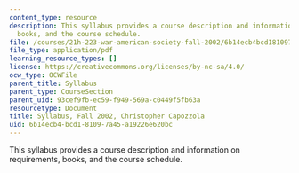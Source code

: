 ```yaml
---
content_type: resource
description: This syllabus provides a course description and information on requirements,
  books, and the course schedule.
file: /courses/21h-223-war-american-society-fall-2002/6b14ecb4bcd181097a45a19226e620bc_MIT21H_223f02_syllf02.pdf
file_type: application/pdf
learning_resource_types: []
license: https://creativecommons.org/licenses/by-nc-sa/4.0/
ocw_type: OCWFile
parent_title: Syllabus
parent_type: CourseSection
parent_uid: 93cef9fb-ec59-f949-569a-c0449f5fb63a
resourcetype: Document
title: Syllabus, Fall 2002, Christopher Capozzola
uid: 6b14ecb4-bcd1-8109-7a45-a19226e620bc
---
```

This syllabus provides a course description and information on requirements, books, and the course schedule.